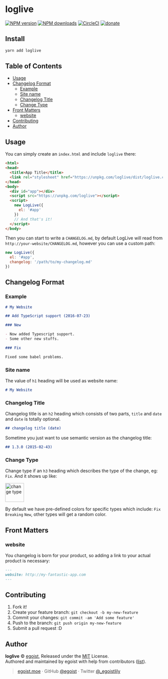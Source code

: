 # loglive

[![NPM version](https://img.shields.io/npm/v/loglive.svg?style=flat)](https://npmjs.com/package/loglive) [![NPM downloads](https://img.shields.io/npm/dm/loglive.svg?style=flat)](https://npmjs.com/package/loglive) [![CircleCI](https://circleci.com/gh/egoist/loglive/tree/master.svg?style=shield)](https://circleci.com/gh/egoist/loglive/tree/master)  [![donate](https://img.shields.io/badge/$-donate-ff69b4.svg?maxAge=2592000&style=flat)](https://github.com/egoist/donate)

## Install

```bash
yarn add loglive
```

## Table of Contents

<!-- toc -->

- [Usage](#usage)
- [Changelog Format](#changelog-format)
  * [Example](#example)
  * [Site name](#site-name)
  * [Changelog Title](#changelog-title)
  * [Change Type](#change-type)
- [Front Matters](#front-matters)
  * [website](#website)
- [Contributing](#contributing)
- [Author](#author)

<!-- tocstop -->

## Usage

You can simply create an `index.html` and include `loglive` there:

```html
<html>
<head>
  <title>App Title</title>
  <link rel="stylesheet" href="https://unpkg.com/loglive/dist/loglive.css">
</head>
<body>
  <div id="app"></div>
  <script src="https://unpkg.com/loglive"></script>
  <script>
    new LogLive({
      el: '#app'
    })
    // And that's it!
  </script>
</body>
```

Then you can start to write a `CHANGELOG.md`, by default LogLive will read from `http://your-website/CHANGELOG.md`, however you can use a custom path:

```js
new LogLive({
  el: '#app',
  changelog: '/path/to/my-changelog.md'
})
```

## Changelog Format

### Example

```md
# My Website

## Add TypeScript support (2016-07-23)

### New

- Now added Typescript support.
- Some other new stuffs.

### Fix

Fixed some babel problems.
```

### Site name

The value of `h1` heading will be used as website name:

```md
# My Website
```

### Changelog Title

Changelog title is an `h2` heading which consists of two parts, `title` and `date` and `date` is totally optional.

```md
## changelog title (date)
```

Sometime you just want to use semantic version as the changelog title:

```md
## 1.3.0 (2015-02-43)
```

### Change Type

Change type if an `h3` heading which describes the type of the change, eg: `Fix`. And it shows up like:

<img src="https://i.loli.net/2017/07/27/59797da5a89df.png" alt="change type" width="60">

By default we have pre-defined colors for specific types which include: `Fix` `Breaking` `New`, other types will get a random color.

## Front Matters

### website

You changelog is born for your product, so adding a link to your actual product is necessary:

```md
---
website: http://my-fantastic-app.com
---
```

## Contributing

1. Fork it!
2. Create your feature branch: `git checkout -b my-new-feature`
3. Commit your changes: `git commit -am 'Add some feature'`
4. Push to the branch: `git push origin my-new-feature`
5. Submit a pull request :D


## Author

**loglive** © [egoist](https://github.com/egoist), Released under the [MIT](./LICENSE) License.<br>
Authored and maintained by egoist with help from contributors ([list](https://github.com/egoist/loglive/contributors)).

> [egoist.moe](https://egoist.moe) · GitHub [@egoist](https://github.com/egoist) · Twitter [@_egoistlily](https://twitter.com/_egoistlily)
